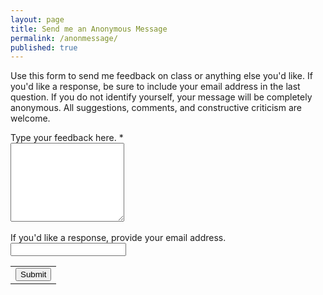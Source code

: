 ```yaml
---
layout: page
title: Send me an Anonymous Message
permalink: /anonmessage/
published: true
---
```

Use this form to send me feedback on class or anything else you'd like.  If you'd like a response, be sure to include your email address in the last question.  If you do not identify yourself, your message will be completely anonymous.  All suggestions, comments, and constructive criticism are welcome.

<form action="https://docs.google.com/forms/d/15qUqH-4keHS_t-2cqoQroyg8buciLIMMHSeQaOJ6VIo/formResponse" method="POST" id="ss-form" target="_self" onsubmit=""><ol role="list" class="ss-question-list" style="padding-left: 0;">
<div class="ss-form-question errorbox-good" role="listitem">
<div dir="auto" class="ss-item ss-item-required ss-paragraph-text"><div class="ss-form-entry">
<label class="ss-q-item-label" for="entry_2955050"><div class="ss-q-title">Type your feedback here.
<label for="itemView.getDomIdToLabel()" aria-label="(Required field)"></label>
<span class="ss-required-asterisk" aria-hidden="true">*</span></div>
<div class="ss-q-help ss-secondary-text" dir="auto"></div></label>
<textarea name="entry.2955050" rows="8" cols="0" class="ss-q-long" id="entry_2955050" dir="auto" aria-label="Type your feedback here.  " aria-required="true" required=""></textarea>
<div class="error-message" id="964147391_errorMessage"></div>
</div></div> <div class="ss-form-question errorbox-good" role="listitem">
<div dir="auto" class="ss-item  ss-text"><div class="ss-form-entry">

<br />
<label class="ss-q-item-label" for="entry_1000001"><div class="ss-q-title">If you'd like a response, provide your email address.
</div>
<div class="ss-q-help ss-secondary-text" dir="auto"></div></label>
<input type="text" name="entry.1000001" value="" class="ss-q-short" id="entry_1000001" dir="auto" aria-label="If you'd like a response, provide your email address.  " title="">
<div class="error-message" id="49145954_errorMessage"></div>
</div></div> <div class="errorbox-good" role="listitem">
<div dir="auto" class="ss-item  ss-section-header"><div class="ss-form-entry">
<div class="ss-section-description ss-no-ignore-whitespace"></div>
</div></div></div>
<input type="hidden" name="draftResponse" value="[,,&quot;176287385269534710&quot;]
">
<input type="hidden" name="pageHistory" value="0">

<input type="hidden" name="fbzx" value="176287385269534710">

<div class="ss-item ss-navigate"><table id="navigation-table"><tbody><tr><td class="ss-form-entry goog-inline-block" id="navigation-buttons" dir="ltr">
<input type="submit" name="submit" value="Submit" id="ss-submit" class="jfk-button jfk-button-action ">
</td>
</tr></tbody></table></div></ol></form>


<!-- Form Alert Box -->

<!-- Hidden iframe -->
<iframe name="secret-frame" width="0" height="0" border="0" style="display: none;"></iframe>

<!-- Script to show dialogue and reset form -->
<script>
// replace "ss-submit" with the ID of your submit button
document.getElementById("ss-submit").addEventListener("click", function(){
  // replace the "It works!" with what you want to appear in the Javascript dialogue
  alert("Thanks!  Your anonymous feedback has been submitted.")
  // replace "ss-form" with the ID of your form
  document.getElementById("ss-form").reset();
});
</script>